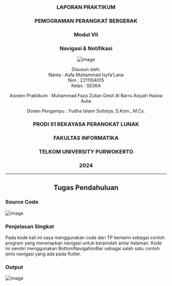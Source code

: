 <div align="center">

### LAPORAN PRAKTIKUM

### PEMOGRAMAN PERANGKAT BERGERAK

### Modul VII
### Navigasi & Notifikasi

![image](https://github.com/user-attachments/assets/2948daec-1e7a-4765-8f23-df638a387c87)

Disusun oleh:  
Nama : Aufa Muhammad Isyfa’Lana  
Nim : 2211104015  
Kelas : SE06A

Asisten Praktikum : 
Muhammad Faza Zulian Gesit Al Barru 
Aisyah Hasna Aulia 

Dosen Pengampu : 
Yudha Islami Sulistya, S.Kom., M.Cs. 

### PRODI S1 REKAYASA PERANGKAT LUNAK  
### FAKULTAS INFORMATIKA  
### TELKOM UNIVERSITY PURWOKERTO  
### 2024

</div>

---
<div align="center">

## Tugas Pendahuluan

</div>

### Source Code

![image](https://github.com/user-attachments/assets/174a0368-730e-4af9-828c-fce6d2648694)


### Penjelasan Singkat 
Pada kode kali ini saya menggunakan code dari TP kemarin sebagai contoh program yang menerapkan navigasi untuk berpindah antar halaman. Kode ini sendiri menggunakan BottomNavigationBar sebagai salah satu contoh jenis navigasi yang ada pada flutter.


### Output 

![image](https://github.com/user-attachments/assets/95aedb65-177f-4f31-92eb-720725d17a94)
